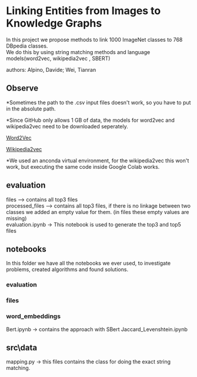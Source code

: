 # Linking Entities from Images to Knowledge Graphs

In this project we propose methods to link 1000 ImageNet classes to 768 DBpedia classes. <br> 
We do this by using string matching methods and language models(word2vec, wikipedia2vec , SBERT) <br> 

authors: Alpino, Davide; Wei, Tianran <br> 

## Observe
*Sometimes the path to the .csv input files doesn't work, so
you have to put in the absolute path.

*Since GitHub only allows 1 GB of data, the models for word2vec and wikipedia2vec need to be downloaded seperately.

[Word2Vec](https://code.google.com/archive/p/word2vec/)

[Wikipedia2vec](https://wikipedia2vec.github.io/wikipedia2vec/pretrained/)



*We used an anconda virtual environment, for the wikipedia2vec this won't work, but executing the same code inside 
Google Colab works.

## evaluation

files --> contains all top3 files <br> 
processed_files --> contains all top3 files, if there is no linkage between two classes we added
an empty value for them. (in files these empty values are missing) <br> 
evaluation.ipynb -> This notebook is used to generate the top3 and top5 files <br> 


## notebooks
In this folder we have all the notebooks we ever used, to investigate problems, created algorithms and found solutions. <br>
### evaluation
### files
### word_embeddings

Bert.ipynb -> contains the approach with SBert
Jaccard_Levenshtein.ipynb

## src\data
mapping.py -> this files contains the class for doing the exact string matching. <br> 






